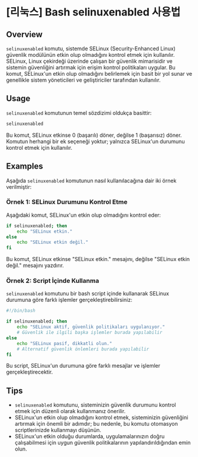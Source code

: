 # [리눅스] Bash selinuxenabled 사용법

## Overview
`selinuxenabled` komutu, sistemde SELinux (Security-Enhanced Linux) güvenlik modülünün etkin olup olmadığını kontrol etmek için kullanılır. SELinux, Linux çekirdeği üzerinde çalışan bir güvenlik mimarisidir ve sistemin güvenliğini artırmak için erişim kontrol politikaları uygular. Bu komut, SELinux'un etkin olup olmadığını belirlemek için basit bir yol sunar ve genellikle sistem yöneticileri ve geliştiriciler tarafından kullanılır.

## Usage
`selinuxenabled` komutunun temel sözdizimi oldukça basittir:

```bash
selinuxenabled
```

Bu komut, SELinux etkinse 0 (başarılı) döner, değilse 1 (başarısız) döner. Komutun herhangi bir ek seçeneği yoktur; yalnızca SELinux'un durumunu kontrol etmek için kullanılır.

## Examples
Aşağıda `selinuxenabled` komutunun nasıl kullanılacağına dair iki örnek verilmiştir:

### Örnek 1: SELinux Durumunu Kontrol Etme
Aşağıdaki komut, SELinux'un etkin olup olmadığını kontrol eder:

```bash
if selinuxenabled; then
    echo "SELinux etkin."
else
    echo "SELinux etkin değil."
fi
```

Bu komut, SELinux etkinse "SELinux etkin." mesajını, değilse "SELinux etkin değil." mesajını yazdırır.

### Örnek 2: Script İçinde Kullanma
`selinuxenabled` komutunu bir bash script içinde kullanarak SELinux durumuna göre farklı işlemler gerçekleştirebilirsiniz:

```bash
#!/bin/bash

if selinuxenabled; then
    echo "SELinux aktif, güvenlik politikaları uygulanıyor."
    # Güvenlik ile ilgili başka işlemler burada yapılabilir
else
    echo "SELinux pasif, dikkatli olun."
    # Alternatif güvenlik önlemleri burada yapılabilir
fi
```

Bu script, SELinux'un durumuna göre farklı mesajlar ve işlemler gerçekleştirecektir.

## Tips
- `selinuxenabled` komutunu, sisteminizin güvenlik durumunu kontrol etmek için düzenli olarak kullanmanız önerilir.
- SELinux'un etkin olup olmadığını kontrol etmek, sisteminizin güvenliğini artırmak için önemli bir adımdır; bu nedenle, bu komutu otomasyon scriptlerinizde kullanmayı düşünün.
- SELinux'un etkin olduğu durumlarda, uygulamalarınızın doğru çalışabilmesi için uygun güvenlik politikalarının yapılandırıldığından emin olun.